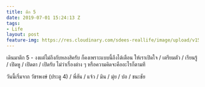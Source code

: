 ```yaml
---
title: ตึก 5
date: 2019-07-01 15:24:13 Z
tags:
- Life
layout: post
feature-img: https://res.cloudinary.com/sdees-reallife/image/upload/v1555658919/sample_feature_img.png
---
```


เดินมาตึก 5 - งงแต่ไม่ถึงกับหลงสิครับ ก็คงเพราะแบบนี้ถึงได้เตือน ให้เราเปิดใจ / เตรียมตัว / เรียนรู้ / เปิดหู / เปิดตา / เปิดรับ ไม่ว่าเรื่องต่าง ๆ หรือความคิดจะคืออะไรก็ตามที

<i class="fa fa-child" style="color:plum"></i>

วันนี้เริ่มจาก วัชรพงษ์ (ประตู 4) / พี่สัน / แจ้ว / มิน / มุ่ย / ปอ / ชนะชัย
